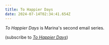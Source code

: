 ```yaml
---
title: To Happier Days
date: 2024-07-14T02:34:41.654Z
---
```

*To Happier Days* is Marina's second email series. 

(subscribe to *[To Happier Days](buttondown.email/mtinone)*)